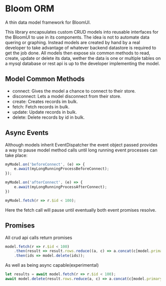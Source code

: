 # Bloom ORM

A thin data model framework for BloomUI.

This library encapsulates custom CRUD models into reusable interfaces for the BloomUI to use in its components.
The idea is not to automate data quering or graphing. Instead models are created by hand by a real developer to take advantage of whatever backend datastore is required to get the job done. All models then expose six common methods to read, create, update or delete its data, wether the data is one or multiple tables on a mysql database or rest api is up to the developer implementing the model.

## Model Common Methods

- connect: Gives the model a chance to connect to their store.
- disconnect: Lets a model disconnect from their store.
- create: Creates records im bulk.
- fetch: Fetch records in bulk.
- update: Update records in bulk.
- delete: Delete records by id in bulk.

## Async Events

Although models inherit EventDispatcher the event object passed provides a way to pause model method calls until long running event processes can take place:

```javascript
myModel.on('beforeConnect', (e) => {
    e.await(myLongRunningProcessBeforeConnect);
});

myModel.on('afterConnect', (e) => {
    e.await(myLongRunningProcessAfterConnect);
})

myModel.fetch(r => r.$id < 100);
```
Here the fetch call will pause until eventually both event promises resolve.


## Promises

All crud api calls return promises

```javascript
model.fetch(r => r.$id < 100)
    .then(result => result.rows.reduce((a, c) => a.concat(c[model.primaryKey]), [])
    .then(ids => model.delete(ids));
```

As well as being async capable(experimental)

```javascript
let results = await model.fetch(r => r.$id < 100);
await model.delete(result.rows.reduce(a, c) => a.concat(c[model.primaryKey]), []);

```

